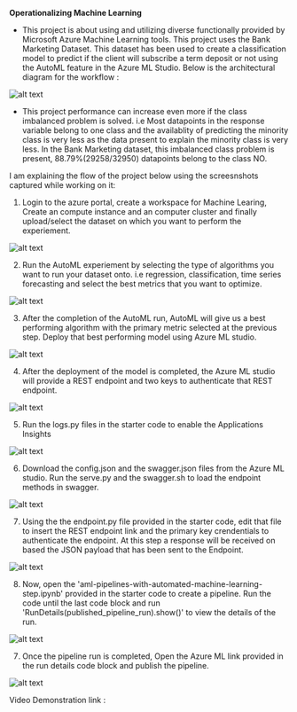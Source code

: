 **Operationalizing Machine Learning**
* This project is about using and utilizing diverse functionally provided by Microsoft Azure Machine Learning tools.  This project uses the Bank Marketing Dataset. This dataset has been used to create a classification model to predict if the client will subscribe a term deposit or not using the AutoML feature in the Azure ML Studio.
Below is the architectural diagram for the workflow :

![alt text](link)

* This project performance can increase even more if the class imbalanced problem is solved. i.e Most datapoints in the response variable belong to one class and the availablity of predicting the minority class is very less as the data present to explain the minority class is very less. In the Bank Marketing dataset, this imbalanced class problem is present, 88.79%(29258/32950) datapoints belong to the class NO.

I am explaining the flow of the project below using the screesnshots captured while working on it:

1. Login to the azure portal, create a workspace for Machine Learing, Create an compute instance and an computer cluster and finally upload/select the dataset on which you want to perform the experiement.

![alt text](link)

2. Run the AutoML experiement by selecting the type of algorithms you want to run your dataset onto. i.e regression, classification, time series forecasting and select the best metrics that you want to optimize.

![alt text](link)

3. After the completion of the AutoML run, AutoML will give us a best performing algorithm with the primary metric selected at the previous step. Deploy that best performing model using Azure ML studio.

![alt text](link)

4. After the deployment of the model is completed, the Azure ML studio will provide a REST endpoint and two keys to authenticate that REST endpoint.

![alt text](link)

5. Run the logs.py files in the starter code to enable the Applications Insights

![alt text](link)

6. Download the config.json and the swagger.json files from the Azure ML studio. Run the serve.py and the swagger.sh to load the endpoint methods in swagger.

![alt text](link)

7. Using the the endpoint.py file provided in the starter code, edit that file to insert the REST endpoint link and the primary key crendentials to authenticate the endpoint. At this step a response will be received on based the JSON payload that has been sent to the Endpoint. 

![alt text](link)

8. Now, open the 'aml-pipelines-with-automated-machine-learning-step.ipynb' provided in the starter code to create a pipeline. Run the code until the last code block and run 'RunDetails(published_pipeline_run).show()' to view the details of the run.

![alt text](link)

7. Once the pipeline run is completed, Open the Azure ML link provided in the run details code block and publish the pipeline.

![alt text](link)
 

Video Demonstration link : 







